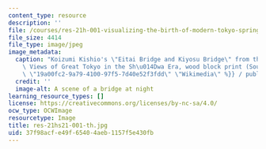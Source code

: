 ```yaml
---
content_type: resource
description: ''
file: /courses/res-21h-001-visualizing-the-birth-of-modern-tokyo-spring-2021/37f98acfe49f65404aeb1157f5e430fb_res-21hs21-001-th.jpg
file_size: 4414
file_type: image/jpeg
image_metadata:
  caption: "Koizumi Kishio's \"Eitai Bridge and Kiyosu Bridge\" from the series 100\
    \ Views of Great Tokyo in the Sh\u014Dwa Era, wood block print (Source: {{% resource_link\
    \ \"19a00fc2-9a79-4100-97f5-7d40e52f3fdd\" \"Wikimedia\" %}} / public domain)."
  credit: ''
  image-alt: A scene of a bridge at night
learning_resource_types: []
license: https://creativecommons.org/licenses/by-nc-sa/4.0/
ocw_type: OCWImage
resourcetype: Image
title: res-21hs21-001-th.jpg
uid: 37f98acf-e49f-6540-4aeb-1157f5e430fb
---
```

